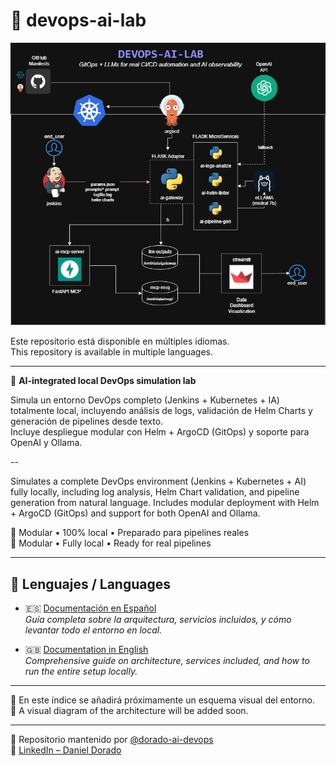 # 🧪 devops-ai-lab

![devops-ai-lab-diagram](./images/devops-ai-lab.drawio.png)

Este repositorio está disponible en múltiples idiomas.  
This repository is available in multiple languages.

---

🤖 **AI-integrated local DevOps simulation lab**  

Simula un entorno DevOps completo (Jenkins + Kubernetes + IA) totalmente local, incluyendo análisis de logs, validación de Helm Charts y generación de pipelines desde texto.  
Incluye despliegue modular con Helm + ArgoCD (GitOps) y soporte para OpenAI y Ollama.

--

Simulates a complete DevOps environment (Jenkins + Kubernetes + AI) fully locally, including log analysis, Helm Chart validation, and pipeline generation from natural language.
Includes modular deployment with Helm + ArgoCD (GitOps) and support for both OpenAI and Ollama.

🧠 Modular • 100% local • Preparado para pipelines reales  
🧠 Modular • Fully local • Ready for real pipelines

---

## 📘 Lenguajes / Languages

- 🇪🇸 [Documentación en Español](./README_ES.md)  
  _Guía completa sobre la arquitectura, servicios incluidos, y cómo levantar todo el entorno en local._

- 🇬🇧 [Documentation in English](./README_ENG.md)  
  _Comprehensive guide on architecture, services included, and how to run the entire setup locally._


---

📌 En este índice se añadirá próximamente un esquema visual del entorno.  
📌 A visual diagram of the architecture will be added soon.

---

📁 Repositorio mantenido por [@dorado-ai-devops](https://github.com/dorado-ai-devops)  
🔗 [LinkedIn – Daniel Dorado](https://www.linkedin.com/in/doradodaniel/)
